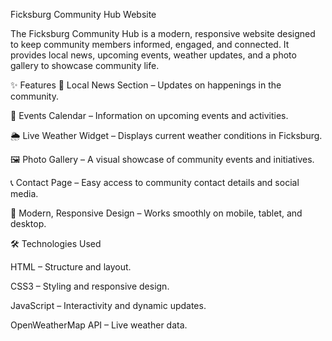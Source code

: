 Ficksburg Community Hub Website


The Ficksburg Community Hub is a modern, responsive website designed to keep community members informed, engaged, and connected.
It provides local news, upcoming events, weather updates, and a photo gallery to showcase community life.

✨ Features
📰 Local News Section – Updates on happenings in the community.

📅 Events Calendar – Information on upcoming events and activities.

🌦 Live Weather Widget – Displays current weather conditions in Ficksburg.

🖼 Photo Gallery – A visual showcase of community events and initiatives.

📞 Contact Page – Easy access to community contact details and social media.

🎨 Modern, Responsive Design – Works smoothly on mobile, tablet, and desktop.

🛠 Technologies Used

HTML – Structure and layout.

CSS3 – Styling and responsive design.

JavaScript – Interactivity and dynamic updates.

OpenWeatherMap API – Live weather data.
